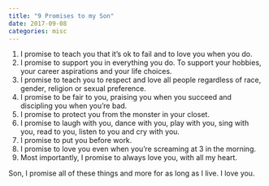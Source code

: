 ```yaml
---
title: "9 Promises to my Son"
date: 2017-09-08
categories: misc
---
```


1. I promise to teach you that it’s ok to fail and to love you when you do.
2. I promise to support you in everything you do. To support your hobbies, your career aspirations and your life choices.
3. I promise to teach you to respect and love all people regardless of race, gender, religion or sexual preference.
4. I promise to be fair to you, praising you when you succeed and discipling you when you’re bad.
5. I promise to protect you from the monster in your closet.
6. I promise to laugh with you, dance with you, play with you, sing with you, read to you, listen to you and cry with you.
7. I promise to put you before work.
8. I promise to love you even when you’re screaming at 3 in the morning.
9. Most importantly, I promise to always love you, with all my heart.

Son, I promise all of these things and more for as long as I live. I love you.
